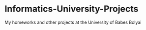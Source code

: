 # Informatics-University-Projects
My homeworks and other projects at the University of Babes Bolyai
